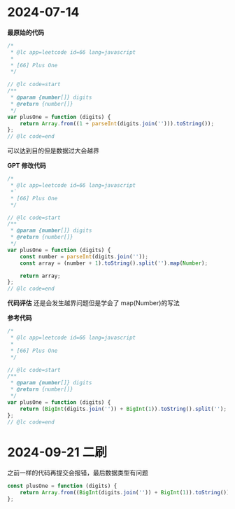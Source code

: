 # 2024-07-14

**最原始的代码**

```javascript
/*
 * @lc app=leetcode id=66 lang=javascript
 *
 * [66] Plus One
 */

// @lc code=start
/**
 * @param {number[]} digits
 * @return {number[]}
 */
var plusOne = function (digits) {
	return Array.from((1 + parseInt(digits.join(''))).toString());
};
// @lc code=end
```

可以达到目的但是数据过大会越界

**GPT 修改代码**

```javascript
/*
 * @lc app=leetcode id=66 lang=javascript
 *`
 * [66] Plus One
 */

// @lc code=start
/**
 * @param {number[]} digits
 * @return {number[]}
 */
var plusOne = function (digits) {
	const number = parseInt(digits.join(''));
	const array = (number + 1).toString().split('').map(Number);

	return array;
};
// @lc code=end
```

**代码评估**
还是会发生越界问题但是学会了 map(Number)的写法

**参考代码**

```javascript
/*
 * @lc app=leetcode id=66 lang=javascript
 *
 * [66] Plus One
 */

// @lc code=start
/**
 * @param {number[]} digits
 * @return {number[]}
 */
var plusOne = function (digits) {
	return (BigInt(digits.join('')) + BigInt(1)).toString().split('');
};
// @lc code=end
```

# 2024-09-21 二刷

之前一样的代码再提交会报错，最后数据类型有问题

```js
const plusOne = function (digits) {
	return Array.from((BigInt(digits.join('')) + BigInt(1)).toString()).map(Number);
};
```
